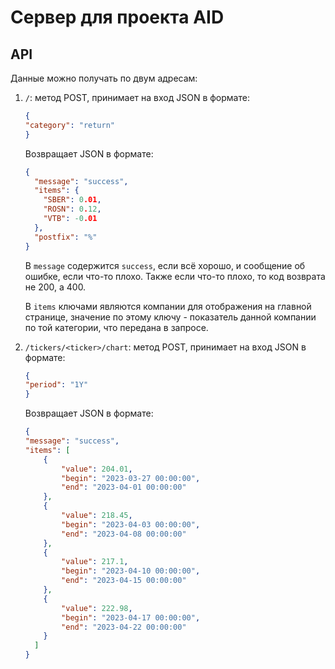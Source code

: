 # Сервер для проекта AID

## API
Данные можно получать по двум адресам:
1. `/`: метод POST, принимает на вход JSON в формате:
    ```json
   {
    "category": "return"   
   }
    ```
    Возвращает JSON в формате:
    ```json
    {
      "message": "success",
      "items": {
        "SBER": 0.01,
        "ROSN": 0.12,
        "VTB": -0.01
      },
      "postfix": "%"
    }
    ```
    В `message` содержится `success`, если всё хорошо, и сообщение об
    ошибке, если что-то плохо. Также если что-то плохо,
    то код возврата не 200, а 400.
    
    В `items` ключами являются компании для отображения на главной странице, 
    значение по этому ключу - показатель данной компании по той категории,
    что передана в запросе.
2. `/tickers/<ticker>/chart`: метод POST, принимает на вход JSON в формате:
    ```json
   {
    "period": "1Y"   
   }
    ```
    Возвращает JSON в формате:
    ```json
    {
    "message": "success",
    "items": [
        {
            "value": 204.01,
            "begin": "2023-03-27 00:00:00",
            "end": "2023-04-01 00:00:00"
        },
        {
            "value": 218.45,
            "begin": "2023-04-03 00:00:00",
            "end": "2023-04-08 00:00:00"
        },
        {
            "value": 217.1,
            "begin": "2023-04-10 00:00:00",
            "end": "2023-04-15 00:00:00"
        },
        {
            "value": 222.98,
            "begin": "2023-04-17 00:00:00",
            "end": "2023-04-22 00:00:00"
        }
      ]
    }
    ```
   